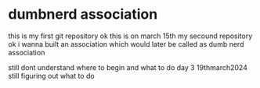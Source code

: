 # dumbnerd association 
this is my first git repository
ok this is on march 15th 
my secound repository 
ok i wanna built an association which would later be called as dumb nerd association

still dont understand where to begin and what to do 
day 3 19thmarch2024
still figuring out what to do
